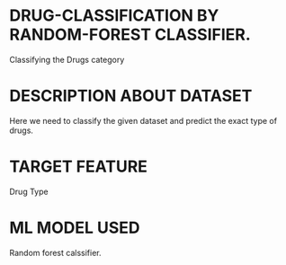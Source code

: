 # DRUG-CLASSIFICATION BY RANDOM-FOREST CLASSIFIER.
Classifying the Drugs category
# DESCRIPTION ABOUT DATASET
Here we need to classify the given dataset and predict the exact type of drugs.
# TARGET FEATURE
Drug Type
# ML MODEL USED
Random forest calssifier.
